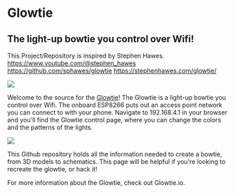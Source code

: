 # Glowtie
## The light-up bowtie you control over Wifi!

This Project/Repository is inspired by Stephen Hawes.
https://www.youtube.com/@stephen_hawes
https://github.com/sphawes/glowtie
https://stephenhawes.com/glowtie/


![](img/glowtieHERO.jpg)

Welcome to the source for the [Glowtie](http://glowtie.io)! The Glowtie is a light-up bowtie you control over Wifi. The onboard ESP8266 puts out an access point network you can connect to with your phone. Navigate to 192.168.4.1 in your browser and you'll find the Glowtie control page, where you can change the colors and the patterns of the lights.

![](img/allColors.gif)

This Github repository holds all the information needed to create a bowtie, from 3D models to schematics. This page will be helpful if you're looking to recreate the glowtie, or hack it!

For more information about the Glowtie, check out Glowtie.io. 
